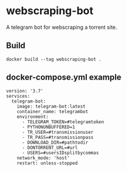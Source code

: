 # webscraping-bot
A telegram bot for webscraping a torrent site.

## Build
~~~
docker build --tag webscraping-bot .
~~~

## docker-compose.yml example  
~~~
version: '3.7'
services:
  telegram-bot:
    image: telegram-bot:latest
    container_name: telegrambot
    environment:
      - TELEGRAM_TOKEN=#telegramtoken
      - PYTHONUNBUFFERED=1
      - TR_USER=#transmissionuser
      - TR_PASS=#transmissionpass
      - DOWNLOAD_DIR=#pathtodir
      - DONTORRENT_URL=#url
      - USERS=#usersIDsplitbycommas
    network_mode: 'host'
    restart: unless-stopped 
~~~  